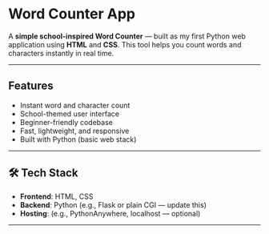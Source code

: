 # Word Counter App

A **simple school-inspired Word Counter** — built as my first Python web application using **HTML** and **CSS**. This tool helps you count words and characters instantly in real time.


---

## Features

- Instant word and character count
- School-themed user interface
- Beginner-friendly codebase
- Fast, lightweight, and responsive
- Built with Python (basic web stack)

---

## 🛠 Tech Stack

- **Frontend**: HTML, CSS
- **Backend**: Python (e.g., Flask or plain CGI — update this)
- **Hosting**: (e.g., PythonAnywhere, localhost — optional)

---
